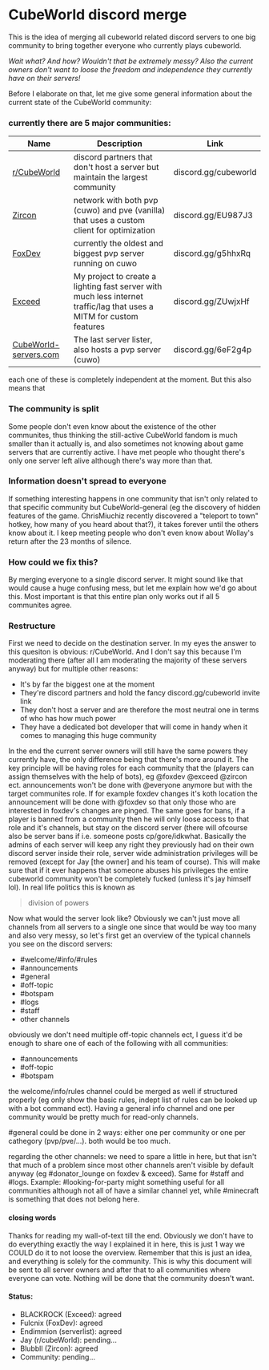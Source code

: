# CubeWorld discord merge
This is the idea of merging all cubeworld related discord servers to one big community to bring together everyone who currently plays cubeworld.

*Wait what? And how? Wouldn't that be extremely messy? Also the current owners don't want to loose the freedom and independence they currently have on their servers!*

Before I elaborate on that, let me give some general information about the current state of the CubeWorld community:
### currently there are 5 major communities:
| Name | Description | Link |
| ------ | ------ | ------ |
| [r/CubeWorld](http://reddit.com/r/cubeworld) | discord partners that don't host a server but maintain the largest community | discord.gg/cubeworld |
| [Zircon](http://Zircon.network) | network with both pvp (cuwo) and pve (vanilla) that uses a custom client for optimization | discord.gg/EU987J3 |
| [FoxDev](http://FoxDev.co) | currently the oldest and biggest pvp server running on cuwo | discord.gg/g5hhxRq |
| [Exceed](http://github.com/LastExceed/Exceed) | My project to create a lighting fast server with much less internet traffic/lag that uses a MITM for custom features | discord.gg/ZUwjxHf |
| [CubeWorld-servers.com](http://CubeWorld-servers.com) | The last server lister, also hosts a pvp server (cuwo) | discord.gg/6eF2g4p |

each one of these is completely independent at the moment. But this also means that
### The community is split
Some people don't even know about the existence of the other communites, thus thinking the still-active CubeWorld fandom is much smaller than it actually is, and also sometimes not knowing about game servers that are currently active. I have met people who thought there's only one server left alive although there's way more than that.

### Information doesn't spread to everyone
If something interesting happens in one community that isn't only related to that specific community but CubeWorld-general (eg the discovery of hidden features of the game. ChrisMiuchiz recently discovered a "teleport to town" hotkey, how many of you heard about that?), it takes forever until the others know about it. I keep meeting people who don't even know about Wollay's return after the 23 months of silence.

### How could we fix this?

By merging everyone to a single discord server. It might sound like that would cause a huge confusing mess, but let me explain how we'd go about this. Most important is that this entire plan only works out if all 5 communites agree.

### Restructure

First we need to decide on the destination server. In my eyes the answer to this quesiton is obvious: r/CubeWorld. And I don't say this because I'm moderating there (after all I am moderating the majority of these servers anyway) but for multiple other reasons:
- It's by far the biggest one at the moment
- They're discord partners and hold the fancy discord.gg/cubeworld invite link
- They don't host a server and are therefore the most neutral one in terms of who has how much power
- They have a dedicated bot developer that will come in handy when it comes to managing this huge community

In the end the current server owners will still have the same powers they currently have, the only difference being that there's more around it.
The key principle will be having roles for each community that the (players can assign themselves with the help of bots), eg @foxdev @exceed @zircon ect.
announcements won't be done with @everyone anymore but with the target communites role. If for example foxdev changes it's koth location the announcement will be done with @foxdev so that only those who are interested in foxdev's changes are pinged.
The same goes for bans, if a player is banned from a community then he will only loose access to that role and it's channels, but stay on the discord server (there will ofcourse also be server bans if i.e. someone posts cp/gore/idkwhat. Basically the admins of each server will keep any right they previously had on their own discord server inside their role, server wide administration privileges will be removed (except for Jay [the owner] and his team of course). This will make sure that if it ever happens that someone abuses his privileges the entire cubeworld community won't be completely fucked (unless it's jay himself lol). In real life politics this is known as
> division of powers

Now what would the server look like? Obviously we can't just move all channels from all servers to a single one since that would be way too many and also very messy, so let's first get an overview of the typical channels you see on the discord servers:
- #welcome/#info/#rules
- #announcements
- #general
- #off-topic
- #botspam
- #logs
- #staff
- other channels

obviously we don't need multiple off-topic channels ect, I guess it'd be enough to share one of each of the following with all communities:
- #announcements
- #off-topic
- #botspam

the welcome/info/rules channel could be merged as well if structured properly (eg only show the basic rules, indept list of rules can be looked up with a bot command ect). Having a general info channel and one per community would be pretty much for read-only channels.

#general could be done in 2 ways: either one per community or one per cathegory (pvp/pve/...). both would be too much.

regarding the other channels: we need to spare a little in here, but that isn't that much of a problem since most other channels aren't visible by default anyway (eg #donator_lounge on foxdev & exceed). Same for #staff and #logs. Example: #looking-for-party might something useful for all communities although not all of have a similar channel yet, while #minecraft is something that does not belong here.

#### closing words
Thanks for reading my wall-of-text till the end. Obviously we don't have to do everything exactly the way I explained it in here, this is just 1 way we COULD do it to not loose the overview. Remember that this is just an idea, and everything is solely for the community. This is why this document will be sent to all server owners and after that to all communities where everyone can vote. Nothing will be done that the community doesn't want.

#### Status:
- BLACKROCK (Exceed): agreed
- Fulcnix (FoxDev): agreed
- Endimmion (serverlist): agreed
- Jay (r/cubeWorld): pending...
- Blubbll (Zircon): agreed
- Community: pending...